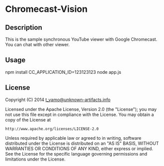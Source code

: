 # Chromecast-Vision

## Description

This is the sample synchronous YouTube viewer with Google Chromecast.
You can chat with other viewer.

## Usage
npm install
CC_APPLICATION_ID=123123123 node app.js

## License

Copyright (C) 2014 t_yamo@unknown-artifacts.info

Licensed under the Apache License, Version 2.0 (the "License");
you may not use this file except in compliance with the License.
You may obtain a copy of the License at

    http://www.apache.org/licenses/LICENSE-2.0

Unless required by applicable law or agreed to in writing, software
distributed under the License is distributed on an "AS IS" BASIS,
WITHOUT WARRANTIES OR CONDITIONS OF ANY KIND, either express or implied.
See the License for the specific language governing permissions and
limitations under the License.

